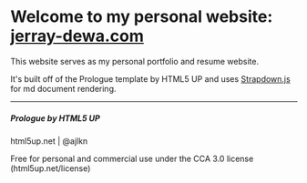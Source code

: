 # Welcome to my personal website: [jerray-dewa.com](https://jerray-dewa.com) 
This website serves as my personal portfolio and resume website. 

It's built off of the Prologue template by HTML5 UP and uses [Strapdown.js](https://strapdownjs.com/) for md document rendering.

---
##### Prologue by HTML5 UP

html5up.net | @ajlkn

Free for personal and commercial use under the CCA 3.0 license (html5up.net/license)
